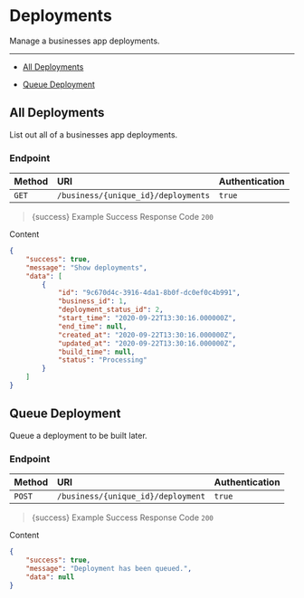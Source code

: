 # Deployments

Manage a businesses app deployments.

---

- [All Deployments](#all-deployments)


- [Queue Deployment](#queue-deployment)



<a name="all-deployments"></a>
## All Deployments

List out all of a businesses app deployments.
### Endpoint
|Method|URI|Authentication|
|:-|:-|:-|
|`GET`|`/business/{unique_id}/deployments`|`true`|



> {success} Example Success Response
Code `200`

Content

```json
{
    "success": true,
    "message": "Show deployments",
    "data": [
        {
            "id": "9c670d4c-3916-4da1-8b0f-dc0ef0c4b991",
            "business_id": 1,
            "deployment_status_id": 2,
            "start_time": "2020-09-22T13:30:16.000000Z",
            "end_time": null,
            "created_at": "2020-09-22T13:30:16.000000Z",
            "updated_at": "2020-09-22T13:30:16.000000Z",
            "build_time": null,
            "status": "Processing"
        }
    ]
}

```



<a name="queue-deployment"></a>
## Queue Deployment

Queue a deployment to be built later.
### Endpoint
|Method|URI|Authentication|
|:-|:-|:-|
|`POST`|`/business/{unique_id}/deployment`|`true`|



> {success} Example Success Response
Code `200`

Content

```json
{
    "success": true,
    "message": "Deployment has been queued.",
    "data": null
}

```


